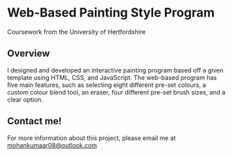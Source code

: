 # Web-Based Painting Style Program

Coursework from the University of Hertfordshire

## Overview

I designed and developed an interactive painting program based off a given template using HTML, CSS, and JavaScript. The web-based program has five main features, such as selecting eight different pre-set colours, a custom colour blend tool, an eraser, four different pre-set brush sizes, and a clear option.

## Contact me!

For more information about this project, please email me at mohankumaar08@outlook.com

